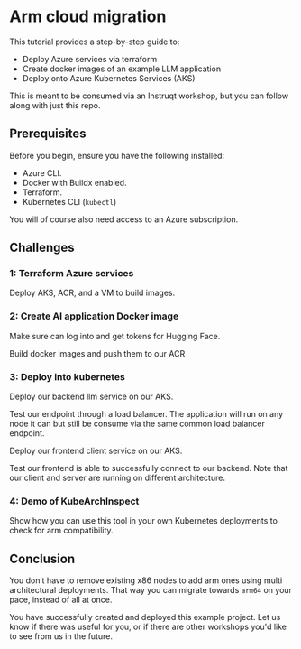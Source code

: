 
# Arm cloud migration

This tutorial provides a step-by-step guide to:

- Deploy Azure services via terraform
- Create docker images of an example LLM application
- Deploy onto Azure Kubernetes Services (AKS)

This is meant to be consumed via an Instruqt workshop, but you can follow along with just this repo.

## Prerequisites

Before you begin, ensure you have the following installed:

- Azure CLI.
- Docker with Buildx enabled.
- Terraform.
- Kubernetes CLI (`kubectl`)

You will of course also need access to an Azure subscription.

## Challenges

### 1: Terraform Azure services

Deploy AKS, ACR, and a VM to build images.

### 2: Create AI application Docker image

Make sure can log into and get tokens for Hugging Face.

Build docker images and push them to our ACR

### 3: Deploy into kubernetes

Deploy our backend llm service on our AKS.

Test our endpoint through a load balancer. The application will run on any node it can but still be consume via the same common load balancer endpoint.

Deploy our frontend client service on our AKS.

Test our frontend is able to successfully connect to our backend. Note that our client and server are running on different architecture.

### 4: Demo of KubeArchInspect

Show how you can use this tool in your own Kubernetes deployments to check for arm compatibility.

## Conclusion

You don’t have to remove existing x86 nodes to add arm ones using multi architectural deployments. That way you can migrate towards `arm64` on your pace, instead of all at once.

You have successfully created and deployed this example project. Let us know if there was useful for you, or if there are other workshops you'd like to see from us in the future.
